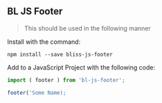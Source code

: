 ## BL JS Footer

> This should be used in the following manner

Install with the command:

```
npm install --save bliss-js-footer
```

Add to a JavaScript Project with the following code:

```javascript
import ( footer ) from 'bl-js-footer';

footer('Some Name);
```